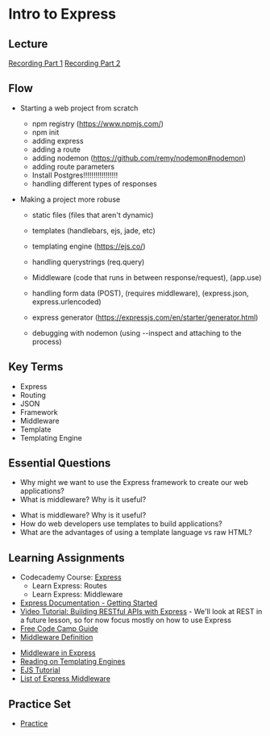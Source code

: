# Intro to Express

## Lecture

[Recording Part 1](https://us02web.zoom.us/rec/share/vDLAhTPKlK4On0Bz2vVN7LtlnNtZazO0fK0jwDMpbWKOl6x7BOC7elCEtcRe12zL.maZtng7FAgpEwxyW)
[Recording Part 2](https://us02web.zoom.us/rec/share/paKyarILUlf9nih-i8bdI568HbNX7WMCgE3B0DoUJrLZSrCIsuKsQaGc_ueZlAsy.p3yM7kAFVbMtVAHh)

## Flow

- Starting a web project from scratch
  - npm registry (https://www.npmjs.com/)
  - npm init
  - adding express
  - adding a route
  - adding nodemon (https://github.com/remy/nodemon#nodemon)
  - adding route parameters
  - Install Postgres!!!!!!!!!!!!!!!!!
  - handling different types of responses
- Making a project more robuse

  - static files (files that aren't dynamic)
  - templates (handlebars, ejs, jade, etc)
  - templating engine (https://ejs.co/)
  - handling querystrings (req.query)

  - Middleware (code that runs in between response/request), (app.use)
  - handling form data (POST), (requires middleware), (express.json, express.urlencoded)
  - express generator (https://expressjs.com/en/starter/generator.html)
  - debugging with nodemon (using --inspect and attaching to the process)

## Key Terms

- Express
- Routing
- JSON
- Framework
- Middleware
- Template
- Templating Engine

## Essential Questions

- Why might we want to use the Express framework to create our web applications?
- What is middleware? Why is it useful?

* What is middleware? Why is it useful?
* How do web developers use templates to build applications?
* What are the advantages of using a template language vs raw HTML?

## Learning Assignments

- Codecademy Course: [Express](https://www.codecademy.com/learn/learn-express)
  - Learn Express: Routes
  - Learn Express: Middleware
- [Express Documentation - Getting Started](https://expressjs.com/en/starter/installing.html)
- [Video Tutorial: Building RESTful APIs with Express](https://www.youtube.com/watch?v=pKd0Rpw7O48) - We'll look at REST in a future lesson, so for now focus mostly on how to use Express
- [Free Code Camp Guide](https://guide.freecodecamp.org/nodejs/express/)
- [Middleware Definition](https://developer.mozilla.org/en-US/docs/Glossary/Middleware)

* [Middleware in Express](https://expressjs.com/en/guide/using-middleware.html)
* [Reading on Templating Engines](http://expressjs.com/en/guide/using-template-engines.html#using-template-engines-with-express)
* [EJS Tutorial](https://scotch.io/tutorials/use-ejs-to-template-your-node-application)
* [List of Express Middleware](https://expressjs.com/en/resources/middleware.html)

## Practice Set

- [Practice](./practice)
